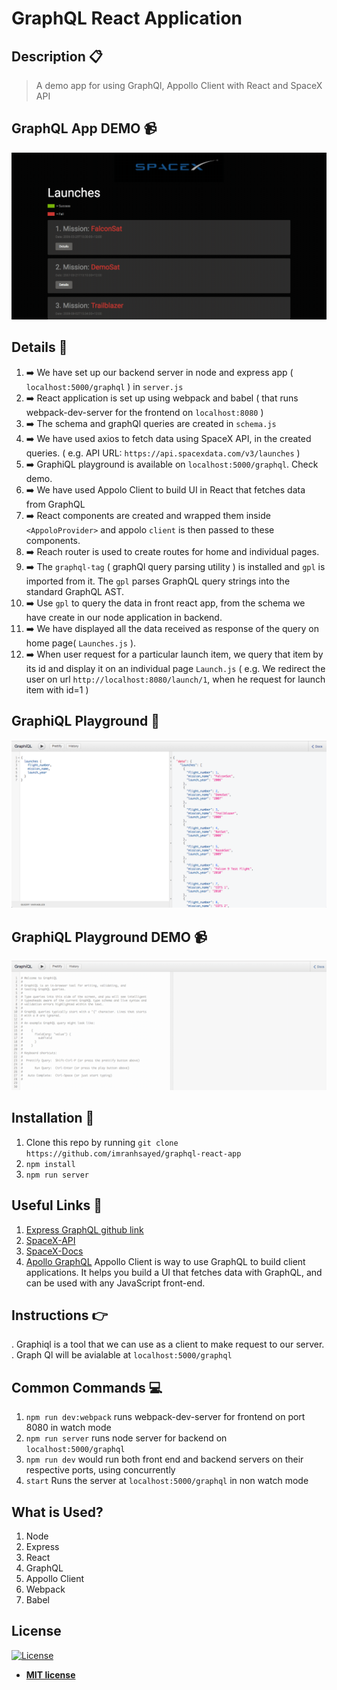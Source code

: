 # GraphQL React Application

## Description :clipboard:
> A demo app for using GraphQl, Appollo Client with React and SpaceX API

## GraphQL App DEMO :video_camera:
![](GraphQl-SpaceX-Demo.gif)

## Details :scroll:

1. :arrow_right: We have set up our backend server in node and express app ( `localhost:5000/graphql` ) in `server.js`
2. :arrow_right: React application is set up using webpack and babel ( that runs webpack-dev-server for the frontend on `localhost:8080` )
3. :arrow_right: The schema and graphQl queries are created in `schema.js`
4. :arrow_right: We have used axios to fetch data using SpaceX API, in the created queries. ( e.g. API URL: `https://api.spacexdata.com/v3/launches` )
5. :arrow_right: GraphiQL playground is available on `localhost:5000/graphql`. Check demo.
6. :arrow_right: We have used Appolo Client to build UI in React that fetches data from GraphQL
7. :arrow_right: React components are created and wrapped them inside `<AppoloProvider>` and appolo `client` is then passed to these components.
8. :arrow_right: Reach router is used to create routes for home and individual pages.
9. :arrow_right: The `graphql-tag` ( graphQl query parsing utility ) is installed and `gpl` is imported from it. The `gpl` parses GraphQL query strings into the standard GraphQL AST.
10. :arrow_right: Use `gpl` to query the data in front react app, from the schema we have create in our node application in backend.
11. :arrow_right: We have displayed all the data received as response of the query on home page( `Launches.js` ).
12. :arrow_right: When user request for a particular launch item, we query that item by its id and display it on an individual page `Launch.js` 
( e.g. We redirect the user on url `http://localhost:8080/launch/1`, when he request for launch item with id=1 )

## GraphiQL Playground :black_square_button:

![](graphiql.png)

## GraphiQL Playground DEMO :video_camera:

![](GraphiQL-demo.gif)


## Installation :wrench:

1. Clone this repo by running `git clone https://github.com/imranhsayed/graphql-react-app`
2. `npm install`
3. `npm run server`

## Useful Links :link:

1. [Express GraphQL github link](https://github.com/graphql/express-graphql)
2. [SpaceX-API](https://github.com/r-spacex/SpaceX-API)
3. [SpaceX-Docs](https://docs.spacexdata.com/)
4. [Apollo GraphQL](https://www.apollographql.com/docs/react/) 
Appollo Client is way to use GraphQL to build client applications. It helps you build a UI that fetches data with GraphQL, and can be used with any JavaScript front-end.


## Instructions :point_right:

. Graphiql is a tool that we can use as a client to make request to our server.
. Graph Ql will be avialable at `localhost:5000/graphql`

## Common Commands :computer:

1. `npm run dev:webpack` runs webpack-dev-server for frontend on port 8080 in watch mode 
2. `npm run server` runs node server for backend on `localhost:5000/graphql`
3. `npm run dev` would run both front end and backend servers on their respective ports, using concurrently
4. `start` Runs the server at `localhost:5000/graphql` in non watch mode

## What is Used?

1. Node
2. Express
3. React
4. GraphQL
5. Appollo Client
6. Webpack
7. Babel

## License

[![License](http://img.shields.io/:license-mit-blue.svg?style=flat-square)](http://badges.mit-license.org)

- **[MIT license](http://opensource.org/licenses/mit-license.php)**
